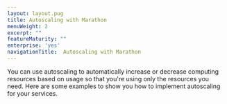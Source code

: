 ```yaml
---
layout: layout.pug
title: Autoscaling with Marathon
menuWeight: 2
excerpt: ""
featureMaturity: ""
enterprise: 'yes'
navigationTitle:  Autoscaling with Marathon
---
```






You can use autoscaling to automatically increase or decrease computing resources based on usage so that you're using only the resources you need. Here are some examples to show you how to implement autoscaling for your services.